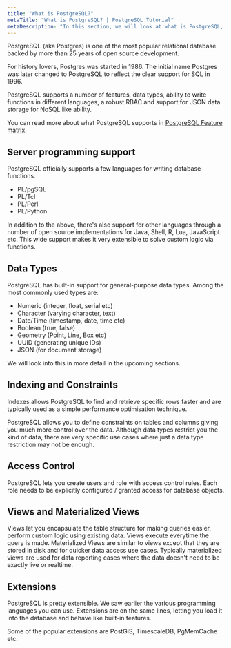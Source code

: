 ```yaml
---
title: "What is PostgreSQL?"
metaTitle: "What is PostgreSQL? | PostgreSQL Tutorial"
metaDescription: "In this section, we will look at what is PostgreSQL, a brief look at history and different features it supports"
---
```


PostgreSQL (aka Postgres) is one of the most popular relational database backed by more than 25 years of open source development.

For history lovers, Postgres was started in 1986. The initial name Postgres was later changed to PostgreSQL to reflect the clear support for SQL in 1996.

PostgreSQL supports a number of features, data types, ability to write functions in different languages, a robust RBAC and support for JSON data storage for NoSQL like ability.

You can read more about what PostgreSQL supports in [PostgreSQL Feature matrix](https://www.postgresql.org/about/featurematrix/).

## Server programming support

PostgreSQL officially supports a few languages for writing database functions.

- PL/pgSQL
- PL/Tcl
- PL/Perl
- PL/Python

In addition to the above, there's also support for other languages through a number of open source implementations for Java, Shell, R, Lua, JavaScript etc. This wide support makes it very extensible to solve custom logic via functions.

## Data Types

PostgreSQL has built-in support for general-purpose data types. Among the most commonly used types are:

- Numeric (integer, float, serial etc)
- Character (varying character, text)
- Date/Time (timestamp, date, time etc)
- Boolean (true, false)
- Geometry (Point, Line, Box etc)
- UUID (generating unique IDs)
- JSON (for document storage)

We will look into this in more detail in the upcoming sections.

## Indexing and Constraints

Indexes allows PostgreSQL to find and retrieve specific rows faster and are typically used as a simple performance optimisation technique.

PostgreSQL allows you to define constraints on tables and columns giving you much more control over the data. Although data types restrict you the kind of data, there are very specific use cases where just a data type restriction may not be enough.

## Access Control

PostgreSQL lets you create users and role with access control rules. Each role needs to be explicitly configured / granted access for database objects.

## Views and Materialized Views

Views let you encapsulate the table structure for making queries easier, perform custom logic using existing data. Views execute everytime the query is made. Materialized Views are similar to views except that they are stored in disk and for quicker data access use cases. Typically materialized views are used for data reporting cases where the data doesn't need to be exactly live or realtime.

## Extensions

PostgreSQL is pretty extensible. We saw earlier the various programming languages you can use. Extensions are on the same lines, letting you load it into the database and behave like built-in features.

Some of the popular extensions are PostGIS, TimescaleDB, PgMemCache etc.
